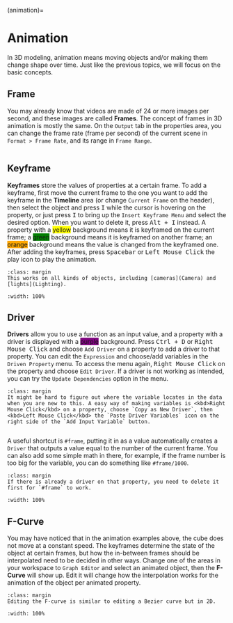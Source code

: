 (animation)=
# Animation
In 3D modeling, animation means moving objects and/or making them change shape over time. Just like the previous topics, we will focus on the basic concepts.

## Frame
You may already know that videos are made of 24 or more images per second, and these images are called **Frames**. The concept of frames in 3D animation is mostly the same. On the `Output` tab in the properties area, you can change the frame rate (frame per second) of the current scene in `Format > Frame Rate`, and its range in `Frame Range`.

```{figure} ../../assets/modeling/frame.png
```
## Keyframe
**Keyframes** store the values of properties at a certain frame. To add a keyframe, first move the current frame to the one you want to add the keyframe in the **Timeline** area (or change `Current Frame` on the header), then select the object and press <kbd>I</kbd> while the cursor is hovering on the property, or just press <kbd>I</kbd> to bring up the `Insert Keyframe Menu` and select the desired option. When you want to delete it, press <kbd>Alt + I</kbd> instead. A property with a <span style="background-color:yellow">yellow</span> background means it is keyframed on the current frame; a <span style="background-color:green">green</span> background means it is keyframed on another frame; an <span style="background-color:orange">orange</span> background means the value is changed from the keyframed one. After adding the keyframes, press <kbd>Spacebar</kbd> or <kbd>Left Mouse Click</kbd> the play icon to play the animation.
```{tip}
:class: margin
This works on all kinds of objects, including [cameras](Camera) and [lights](Lighting).
```
```{figure} ../../assets/modeling/keyframe.gif
:width: 100%
```

## Driver
**Drivers** allow you to use a function as an input value, and a property with a driver is displayed with a <span style="background-color:purple">purple</span> background. Press <kbd>Ctrl + D</kbd> or <kbd>Right Mouse Click</kbd> and choose `Add Driver` on a property to add a driver to that property. You can edit the `Expression` and choose/add variables in the `Driven Property` menu. To access the menu again, <kbd>Right Mouse Click</kbd> on the property and choose `Edit Driver`.  If a driver is not working as intended, you can try the `Update Dependencies` option in the menu.
```{tip}
:class: margin
It might be hard to figure out where the variable locates in the data when you are new to this. A easy way of making variables is <kbd>Right Mouse Click</kbd> on a property, choose `Copy as New Driver`, then <kbd>Left Mouse Click</kbd> the `Paste Driver Variables` icon on the right side of the `Add Input Variable` button.
```
```{figure} ../../assets/modeling/driver.gif

```
A useful shortcut is `#frame`, putting it in as a value automatically creates a `Driver` that outputs a value equal to the number of the current frame. You can also add some simple math in there, for example, if the frame number is too big for the variable, you can do something like `#frame/1000`.
```{tip}
:class: margin
If there is already a driver on that property, you need to delete it first for `#frame` to work.
```
```{figure} ../../assets/modeling/driver_shortcut.gif
:width: 100%
```


## F-Curve
You may have noticed that in the animation examples above, the cube does not move at a constant speed. The keyframes determine the state of the object at certain frames, but how the in-between frames should be interpolated need to be decided in other ways. Change one of the areas in your workspace to `Graph Editor` and select an animated object, then the **F-Curve** will show up. Edit it will change how the interpolation works for the animation of the object per animated property.
```{tip} 
:class: margin
Editing the F-curve is similar to editing a Bezier curve but in 2D.
```
```{figure} ../../assets/modeling/f_curve.gif
:width: 100%
```